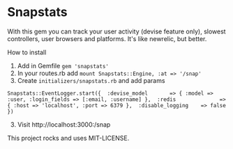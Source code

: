 # Snapstats

With this gem you can track your user activity (devise feature only), slowest controllers, user browsers and platforms. It's like newrelic, but better.

How to install

1. Add in Gemfile `gem 'snapstats'`
2. In your routes.rb add `mount Snapstats::Engine, :at => '/snap' `
3. Create `initializers/snapstats.rb` and add params

`
Snapstats::EventLogger.start({ 
	:devise_model 		=> { :model => :user, :login_fields => [:email, :username] }, 
	:redis 				=> { :host => 'localhost', :port => 6379 }, 
	:disable_logging 	=> false 
})
`

3. Visit http://localhost:3000:/snap

This project rocks and uses MIT-LICENSE.